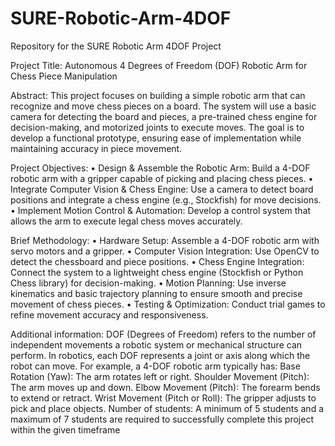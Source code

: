 # SURE-Robotic-Arm-4DOF
Repository for the SURE Robotic Arm 4DOF Project 

Project Title: Autonomous 4 Degrees of Freedom (DOF) Robotic Arm for Chess Piece
Manipulation

Abstract:
This project focuses on building a simple robotic arm that can
recognize and move chess pieces on a board. The system will use
a basic camera for detecting the board and pieces, a pre-trained
chess engine for decision-making, and motorized joints to
execute moves. The goal is to develop a functional prototype,
ensuring ease of implementation while maintaining accuracy in
piece movement.

Project Objectives:
• Design & Assemble the Robotic Arm: Build a 4-DOF
robotic arm with a gripper capable of picking and placing chess pieces.
• Integrate Computer Vision & Chess Engine: Use a camera to detect board positions and
integrate a chess engine (e.g., Stockfish) for move decisions.
• Implement Motion Control & Automation: Develop a control system that allows the arm
to execute legal chess moves accurately.

Brief Methodology:
• Hardware Setup: Assemble a 4-DOF robotic arm with servo motors and a gripper.
• Computer Vision Integration: Use OpenCV to detect the chessboard and piece positions.
• Chess Engine Integration: Connect the system to a lightweight chess engine (Stockfish or
Python Chess library) for decision-making.
• Motion Planning: Use inverse kinematics and basic trajectory planning to ensure smooth
and precise movement of chess pieces.
• Testing & Optimization: Conduct trial games to refine movement accuracy and
responsiveness.

Additional information:
DOF (Degrees of Freedom) refers to the number of independent movements a robotic system or
mechanical structure can perform. In robotics, each DOF represents a joint or axis along which the
robot can move.
For example, a 4-DOF robotic arm typically has: Base Rotation (Yaw): The arm rotates left or right.
Shoulder Movement (Pitch): The arm moves up and down. Elbow Movement (Pitch): The forearm
bends to extend or retract. Wrist Movement (Pitch or Roll): The gripper adjusts to pick and place
objects.
Number of students: A minimum of 5 students and a maximum of 7 students are required to
successfully complete this project within the given timeframe
